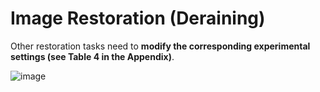 # Image Restoration (Deraining)

Other restoration tasks need to **modify the corresponding experimental settings (see Table 4 in the Appendix)**.

![image](https://github.com/user-attachments/assets/d73a5517-af94-44b6-bc52-d0e7acbae2cf)

